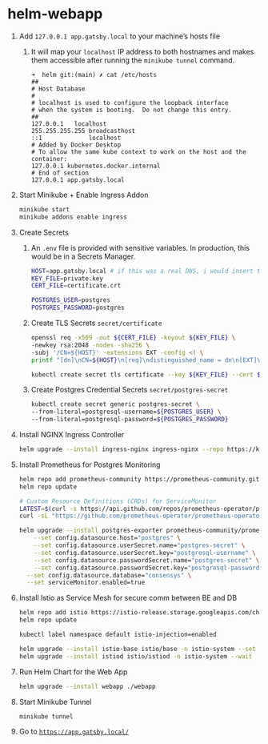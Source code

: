 # helm-webapp

1. Add `127.0.0.1 app.gatsby.local` to your machine’s hosts file
    1. It will map your `localhost` IP address to both hostnames and makes them accessible after running the `minikube tunnel` command.
        
        ```
        ➜  helm git:(main) ✗ cat /etc/hosts
        ##
        # Host Database
        #
        # localhost is used to configure the loopback interface
        # when the system is booting.  Do not change this entry.
        ##
        127.0.0.1	localhost
        255.255.255.255	broadcasthost
        ::1             localhost
        # Added by Docker Desktop
        # To allow the same kube context to work on the host and the container:
        127.0.0.1 kubernetes.docker.internal
        # End of section
        127.0.0.1 app.gatsby.local
        ```
        
2. Start Minikube + Enable Ingress Addon
    
    ```bash
    minikube start
    minikube addons enable ingress
    ```
    
3. Create Secrets
    1. An `.env` file is provided with sensitive variables. In production, this would be in a Secrets Manager.
        
        ```bash
        HOST=app.gatsby.local # if this was a real DNS, i would insert the IP address, not the domain name
        KEY_FILE=private.key
        CERT_FILE=certificate.crt
        
        POSTGRES_USER=postgres
        POSTGRES_PASSWORD=postgres
        ```
        
    2. Create TLS Secrets `secret/certificate`
        
        ```bash
        openssl req -x509 -out ${CERT_FILE} -keyout ${KEY_FILE} \
        -newkey rsa:2048 -nodes -sha256 \
        -subj '/CN=${HOST}' -extensions EXT -config <( \
        printf "[dn]\nCN=${HOST}\n[req]\ndistinguished_name = dn\n[EXT]\nsubjectAltName=DNS:${HOST}\nkeyUsage=digitalSignature\nextendedKeyUsage=serverAuth")
        
        kubectl create secret tls certificate --key ${KEY_FILE} --cert ${CERT_FILE}
        ```
        
    3. Create Postgres Credential Secrets `secret/postgres-secret`
        
        ```bash
        kubectl create secret generic postgres-secret \
        --from-literal=postgresql-username=${POSTGRES_USER} \
        --from-literal=postgresql-password=${POSTGRES_PASSWORD}
        ```
        
4. Install NGINX Ingress Controller
    
    ```bash
    helm upgrade --install ingress-nginx ingress-nginx --repo https://kubernetes.github.io/ingress-nginx --namespace ingress-nginx --create-namespace
    ```
    
5. Install Prometheus for Postgres Monitoring
    
    ```bash
    helm repo add prometheus-community https://prometheus-community.github.io/helm-charts
    helm repo update
    
    # Custom Resource Definitions (CRDs) for ServiceMonitor 
    LATEST=$(curl -s https://api.github.com/repos/prometheus-operator/prometheus-operator/releases/latest | jq -cr .tag_name)
    curl -sL "https://github.com/prometheus-operator/prometheus-operator/releases/download/${LATEST}/bundle.yaml" | kubectl create -f -
    
    helm upgrade --install postgres-exporter prometheus-community/prometheus-postgres-exporter \
    	--set config.datasource.host="postgres" \
    	--set config.datasource.userSecret.name="postgres-secret" \
    	--set config.datasource.userSecret.key="postgresql-username" \
    	--set config.datasource.passwordSecret.name="postgres-secret" \
    	--set config.datasource.passwordSecret.key="postgresql-password" \
      --set config.datasource.database="consensys" \
      --set serviceMonitor.enabled=true
    ```
    
6. Install Istio as Service Mesh for secure comm between BE and DB
    
    ```bash
    helm repo add istio https://istio-release.storage.googleapis.com/charts
    helm repo update
    
    kubectl label namespace default istio-injection=enabled
    
    helm upgrade --install istio-base istio/base -n istio-system --set defaultRevision=default --namespace istio-system --create-namespace
    helm upgrade --install istiod istio/istiod -n istio-system --wait
    ```
    
7. Run Helm Chart for the Web App
    
    ```bash
    helm upgrade --install webapp ./webapp
    ```
    
8. Start Minikube Tunnel
    
    ```bash
    minikube tunnel
    ```
    
9. Go to [`https://app.gatsby.local/`](https://app.gatsby.local/)